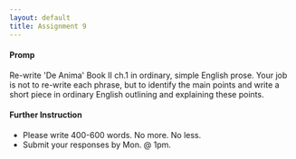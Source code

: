 ```yaml
---
layout: default
title: Assignment 9
---
```

 

#### Promp ####

Re-write 'De Anima' Book II ch.1 in ordinary, simple English prose. Your job is not to re-write each phrase, but to identify the main points and write a short piece in ordinary English outlining and explaining these points.   

#### Further Instruction ####

+ Please write 400-600 words. No more. No less. 
+ Submit your responses by Mon. @ 1pm.